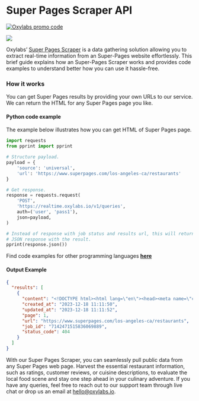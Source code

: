 # Super Pages Scraper API

[![Oxylabs promo code](https://user-images.githubusercontent.com/129506779/250792357-8289e25e-9c36-4dc0-a5e2-2706db797bb5.png)](https://oxylabs.go2cloud.org/aff_c?offer_id=7&aff_id=877&url_id=112)

[![](https://dcbadge.vercel.app/api/server/eWsVUJrnG5)](https://discord.gg/GbxmdGhZjq)

Oxylabs’ [Super Pages Scraper](https://oxylabs.io/products/scraper-api/web/superpages?utm_source=github&utm_medium=repositories&utm_campaign=product) is a data gathering solution allowing you to extract real-time information from an Super-Pages website effortlessly. This brief guide explains how an Super-Pages Scraper works and provides code examples to understand better how you can use it hassle-free.

### How it works

You can get Super Pages results by providing your own URLs to our service. We can return the HTML for any Super Pages page you like.

#### Python code example

The example below illustrates how you can get HTML of Super Pages page.

```python
import requests
from pprint import pprint

# Structure payload.
payload = {
    'source': 'universal',
    'url': 'https://www.superpages.com/los-angeles-ca/restaurants'
}

# Get response.
response = requests.request(
    'POST',
    'https://realtime.oxylabs.io/v1/queries',
    auth=('user', 'pass1'),
    json=payload,
)

# Instead of response with job status and results url, this will return the
# JSON response with the result.
pprint(response.json())
```
Find code examples for other programming languages [**here**](https://github.com/oxylabs/super-pages-scraper/tree/main/code%20examples)

#### Output Example
```json
{
  "results": [
    {
      "content": "<!DOCTYPE html><html lang=\"en\"><head><meta name=\"charset\" content=\"utf-8\"><meta http-equiv=\"X-UA-Com ... </html>",
      "created_at": "2023-12-18 11:11:50",
      "updated_at": "2023-12-18 11:11:52",
      "page": 1,
      "url": "https://www.superpages.com/los-angeles-ca/restaurants",
      "job_id": "7142471515836069889",
      "status_code": 404
    }
  ]
}
```
With our Super Pages Scraper, you can seamlessly pull public data from any Super Pages web page. Harvest the essential restaurant information, such as ratings, customer reviews, or cuisine descriptions, to evaluate the local food scene and stay one step ahead in your culinary adventure. If you have any queries, feel free to reach out to our support team through live chat or drop us an email at hello@oxylabs.io.
